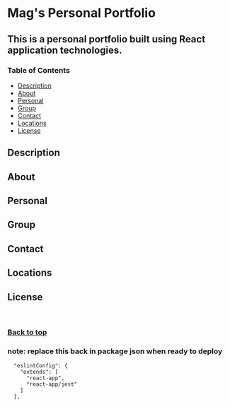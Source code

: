 # Mag's Personal Portfolio

## This is a personal portfolio built using React application technologies.

### Table of Contents
- [Description](#description)
- [About](#about)
- [Personal]()
- [Group]()
- [Contact]()
- [Locations]()
- [License]()

## Description


## About

## Personal

## Group

## Contact

## Locations

## License

<br>

### [**Back to top**](#)

### note: replace this back in package json when ready to deploy
```
  "eslintConfig": {
    "extends": [
      "react-app",
      "react-app/jest"
    ]
  },
  ```